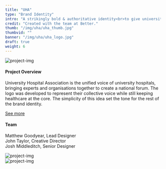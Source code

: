 ```yaml
---
title: "UHA"
type: "Brand Identity"
intro: "A strikingly bold & authoritative identity<br>to give university hospitals a distinctive voice."
credit: "Created with the team at Better."
thumb: "/img/uha/uha_thumb.jpg"
thumbvid: ""
banner: "/img/uha/uha_logo.jpg"
draft: true
weight: 6
---
```

<div class="row">
    <div class="col-xs-12">
        <img src="/img/uha/uha_logo.jpg" alt="project-img" class="project-img banner">
    </div>
</div>
<div class="row work-detail-container">
    <div class="col-xs-offset-0 col-xs-12 col-sm-offset-1 col-sm-6">
        <h4>Project Overview</h4>
        <p class="work-detail">
            University Hospital Association is the unified voice of university hospitals, bringing experts and organisations together to create a national forum. The logo was developed to represent their collective voice while still keeping healthcare at the core. The simplicity of this idea set the tone for the rest of the brand identity.
        </p>
        <p><a href="https://better.agency/work/university-hospitals-association/" class="work-detail-link">See more</a></p>
    </div>
    <div class="col-xs-offset-0 col-xs-12 col-sm-offset-1 col-sm-3">
        <h4>Team</h4>
        <p class="work-detail team">
            Matthew Goodyear, Lead Designer
            <br>
            John Taylor, Creative Director
            <br>
            Josh Middleditch, Senior Designer
        </p>
    </div>
</div>
<div class="row">
    <div class="col-xs-12">
        <img src="/img/uha/uha_cards.jpg" alt="project-img" class="project-img">
    </div>
</div>
<div class="row">
    <div class="col-xs-12">
        <img src="/img/uha/uha_landyards.jpg" alt="project-img" class="project-img">
    </div>
</div>
<!-- <div class="row">
    <div class="col-xs-12 col-sm-8">
        <img src="/img/uha/uha_people1.jpg" alt="project-img" class="project-img">
    </div>
</div>
<div class="row end-xs">
    <div class="col-xs-12 col-sm-8">
        <img src="/img/uha/uha_people2.jpg" alt="project-img" class="project-img">
    </div>
</div> -->
